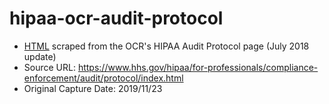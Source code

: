 # hipaa-ocr-audit-protocol
* [HTML](https://github.com/jckesler/hipaa-ocr-audit-protocol/blob/master/ocr_hipaa_audit_protocol_201807.html) scraped from the OCR's HIPAA Audit Protocol page (July 2018 update)
* Source URL: https://www.hhs.gov/hipaa/for-professionals/compliance-enforcement/audit/protocol/index.html
* Original Capture Date: 2019/11/23
